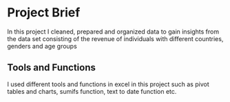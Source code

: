 # Project Brief
In this project I cleaned, prepared and organized data to gain insights from the data set consisting of the revenue of individuals with different countries, genders and age groups

## Tools and Functions
I used different tools and functions in excel in this project such as pivot tables and charts, sumifs function, text to date function etc.

